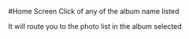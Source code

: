 #Home Screen
Click of any of the album name listed

It will route you to the photo list in the album selected

